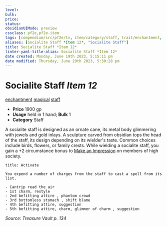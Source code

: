 ```yaml
---
level:
bulk:
price:
status:
obsidianUIMode: preview
cssclass: pf2e,pf2e-item
tags: [compendium/src/pf2e/tv, item/category/staff, trait/enchantment, trait/magical, trait/staff]
aliases: [Socialite Staff *Item 12*, "Socialite Staff"]
title: Socialite Staff *Item 12*
linter-yaml-title-alias: Socialite Staff *Item 12*
date created: Monday, June 19th 2023, 5:15:11 pm
date modified: Thursday, June 29th 2023, 5:30:28 pm
---
```


# Socialite Staff *Item 12*

[enchantment](rules/traits/enchantment.md) [magical](rules/traits/magical.md) [staff](rules/traits/staff.md)  

- **Price** 1900 gp
- **Usage** held in 1 hand; **Bulk** 1
- **Category** Staff

A socialite staff is designed as an ornate cane, its metal body glimmering with jewels and gold inlays. A sculpture carved from obsidian tops the head of the staff, its design depending on its wielder's taste. Common choices include birds, flowers, or family crests. While wielding a socialite staff, you gain a +2 circumstance bonus to [Make an Impression](rules/actions/make-an-impression.md) on members of high society.

```ad-embed-ability
title: Activate

You expend a number of charges from the staff to cast a spell from its list.

- Cantrip read the air
- 1st charm, restyle
- 2nd befitting attire , phantom crowd
- 3rd bottomless stomach , shift blame
- 4th befitting attire, suggestion
- 5th befitting attire, charm, glimmer of charm , suggestion
```

*Source: Treasure Vault p. 134*
